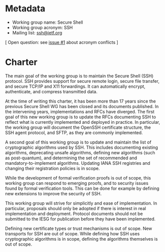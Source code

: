 # Metadata

* Working group name: Secure Shell
* Working group acronym: SSH
* Mailing list: ssh@ietf.org

[ Open question: see
[issue #1](https://github.com/DavidSchinazi/ssh-charter/issues/1)
about acronym conflicts ]

# Charter

The main goal of the working group is to maintain the Secure Shell (SSH)
protocol. SSH provides support for secure remote login, secure file transfer,
and secure TCP/IP and X11 forwardings. It can automatically encrypt,
authenticate, and compress transmitted data.

At the time of writing this charter, it has been more than 17 years since the
previous Secure Shell WG has been closed and its documents published. In the
intervening years, implementations and RFCs have diverged. The first goal of
this new working group is to update the RFCs documenting SSH to reflect what is
currently implemented and deployed in practice. In particular, the working
group will document the OpenSSH certificate structure, the SSH agent protocol,
and SFTP, as they are commonly implemented.

A second goal of this working group is to update and maintain the list of
cryptographic algorithms used by SSH. This includes documenting existing
algorithms, deprecating unsafe algorithms, defining new algorithms (such as
post-quantum), and determining the set of recommended and
mandatory-to-implement algorithms. Updating IANA SSH registries and changing
their registration policies is in scope.

While the development of formal verification proofs is out of scope, this
working group can respond to emerging proofs, and to security issues found by
formal verification tools. This can be done for example by defining new
extensions to improve the security of SSH.

This working group will strive for simplicitly and ease of implementation. In
particular, proposals should only be adopted if there is interest in real
implementation and deployment. Protocol documents should not be submitted to
the IESG for publication before they have been implemented.

Defining new certificate types or trust mechanisms is out of scope. New
transports for SSH are out of scope. While defining how SSH uses cryptographic
algorithms is in scope, defining the algorithms themselves is out of scope.
